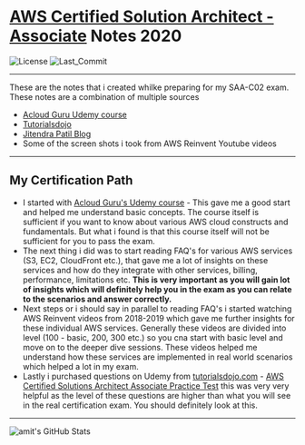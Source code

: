 # [AWS Certified Solution Architect - Associate](https://aws.amazon.com/training/path-architecting/) Notes 2020

![License](https://img.shields.io/github/license/amityadav/Solution-Architect-Associate-Notes-2020?style=plastic) ![Last_Commit](https://img.shields.io/github/last-commit/amityadav/Solution-Architect-Associate-Notes-2020?style=plastic)

---
These are the notes that i created whilke preparing for my SAA-C02 exam. These notes are a combination of multiple sources
* [Acloud Guru Udemy course](https://www.udemy.com/course/aws-certified-solutions-architect-associate)
* [Tutorialsdojo](https://tutorialsdojo.com)
* [Jitendra Patil Blog](https://jayendrapatil.com)
* Some of the screen shots i took from AWS Reinvent Youtube videos

---
## My Certification Path

* I started with [Acloud Guru's Udemy course](https://www.udemy.com/course/aws-certified-solutions-architect-associate) - This gave me a good start and helped me understand basic concepts. The course itself is sufficient if you want to know about various AWS cloud constructs and fundamentals. But what i found is that this course itself will not be sufficient for you to pass the exam.
* The next thing i did was to start reading FAQ's for various AWS services (S3, EC2, CloudFront etc.), that gave me a lot of insights on these services and how do they integrate with other services, billing, performance, limitations etc. **This is very important as you will gain lot of insights which will definitely help you in the exam as you can relate to the scenarios and answer correctly.**
* Next steps or i should say in parallel to reading FAQ's i started watching AWS Reinvent videos from 2018-2019 which gave me further insights for these individual AWS services. Generally these videos are divided into level (100 - basic, 200, 300 etc.) so you cna start with basic level and move on to the deeper dive sessions. These videos helped me understand how these services are implemented in real world scenarios which helped a lot in my exam.
* Lastly i purchased questions on Udemy from [tutorialsdojo.com](tutorialsdojo.com) - [AWS Certified Solutions Architect Associate Practice Test](https://www.udemy.com/share/102DhfAEIfeF9QRHQ=/) this was very very helpful as the level of these questions are higher than what you will see in the real certification exam. You should definitely look at this. 

---
<img align="left" src="https://github-readme-stats.vercel.app/api?username=amityadav&show_icons=true" alt="amit's GitHub Stats">

